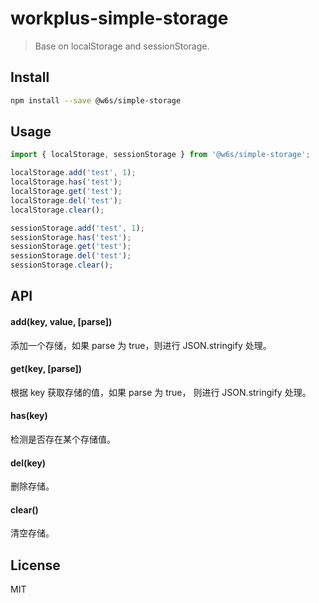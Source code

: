 # workplus-simple-storage

> Base on localStorage and sessionStorage.

## Install

```bash
npm install --save @w6s/simple-storage
```

## Usage

```js
import { localStorage, sessionStorage } from '@w6s/simple-storage';

localStorage.add('test', 1);
localStorage.has('test');
localStorage.get('test');
localStorage.del('test');
localStorage.clear();

sessionStorage.add('test', 1);
sessionStorage.has('test');
sessionStorage.get('test');
sessionStorage.del('test');
sessionStorage.clear();
```

## API

#### add(key, value, [parse])

添加一个存储，如果 parse 为 true，则进行 JSON.stringify 处理。

#### get(key, [parse])

根据 key 获取存储的值，如果 parse 为 true， 则进行 JSON.stringify 处理。

#### has(key)

检测是否存在某个存储值。

#### del(key)

删除存储。

#### clear()

清空存储。

## License

MIT
